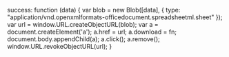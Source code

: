 success: function (data) {
    var blob = new Blob([data], { type: "application/vnd.openxmlformats-officedocument.spreadsheetml.sheet" });
    var url = window.URL.createObjectURL(blob);
    var a = document.createElement('a');
    a.href = url;
    a.download = fn;
    document.body.appendChild(a);
    a.click();
    a.remove();
    window.URL.revokeObjectURL(url);
}
